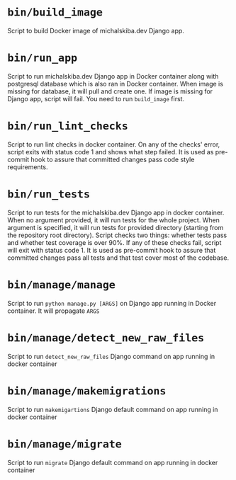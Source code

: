 # `bin/build_image`
Script to build Docker image of michalskiba.dev Django app.

# `bin/run_app`
Script to run michalskiba.dev Django app in Docker container along with postgresql database
which is also ran in Docker container. When image is missing for database, it will pull and create
one. If image is missing for Django app, script will fail. You need to run `build_image` first.

# `bin/run_lint_checks`
Script to run lint checks in docker container. On any of the checks' error, script
exits with status code 1 and shows what step failed. It is used as pre-commit hook to assure
that committed changes pass code style requirements.

# `bin/run_tests`
Script to run tests for the michalskiba.dev Django app in docker container. When no argument
provided, it will run tests for the whole project. When argument is specified, it will run tests
for provided directory (starting from the repository root directory). Script checks two things:
whether tests pass and whether test coverage is over 90%. If any of these checks fail, script will
exit with status code 1. It is used as pre-commit hook to assure that committed changes pass all
tests and that test cover most of the codebase.

# `bin/manage/manage`
Script to run `python manage.py [ARGS]` on Django app running in Docker container. It will
propagate `ARGS`

# `bin/manage/detect_new_raw_files`
Script to run `detect_new_raw_files` Django command on app running in docker container

# `bin/manage/makemigrations`
Script to run `makemigartions` Django default command on app running in docker container

# `bin/manage/migrate`
Script to run `migrate` Django default command on app running in docker container
